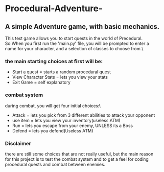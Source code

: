 # Procedural-Adventure-
## A simple Adventure game, with basic mechanics.

This test game allows you to start quests in the world of Precedural.\
So When you first run the 'main.py' file, you will be prompted to enter a name for your character, and a selection of classes to choose from.\
### the main starting choices at first will be:

- Start a quest = starts a random procedural quest
- View Character Stats = lets you view your stats
- Exit Game = self explanatory

### combat system
during combat, you will get four initial choices:\
- Attack = lets you pick from 3 different abilities to attack your opponent
- use item = lets you view your inventory(useless ATM)
- Run = lets you escape from your enemy, UNLESS its a Boss
- Defend = lets you defend(Useless ATM)

### Disclaimer
there are still some choices that are not really useful, but the main reason for this project is to test the combat system and to get a feel for coding procedural quests and combat between enemies.
